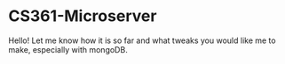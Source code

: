 # CS361-Microserver
Hello! Let me know how it is so far and what tweaks you would like me to make, especially with mongoDB. 
